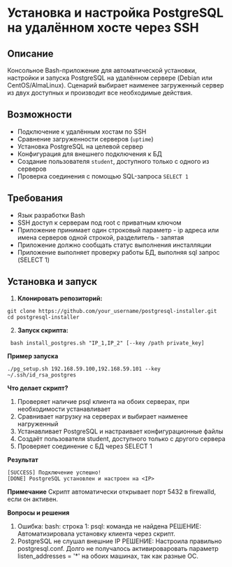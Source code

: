 # Установка и настройка PostgreSQL на удалённом хосте через SSH

## Описание

Консольное Bash-приложение для автоматической установки, настройки и запуска PostgreSQL на удалённом сервере (Debian или CentOS/AlmaLinux). Сценарий выбирает наименее загруженный сервер из двух доступных и производит все необходимые действия.

## Возможности

- Подключение к удалённым хостам по SSH
- Сравнение загруженности серверов (`uptime`)
- Установка PostgreSQL на целевой сервер
- Конфигурация для внешнего подключения к БД
- Создание пользователя `student`, доступного только с одного из серверов
- Проверка соединения с помощью SQL-запроса `SELECT 1`

## Требования

- Язык разработки Bash
- SSH доступ к серверам под root с приватным ключом
- Приложение принимает один строковый параметр - ip адреса или имена серверов одной строкой, разделитель - запятая
- Приложение должно сообщать статус выполнения инсталляции
- Приложение выполняет проверку работы БД, выполняя sql запрос (SELECT 1)

## Установка и запуск

1. **Клонировать репозиторий:**
```shell
git clone https://github.com/your_username/postgresql-installer.git
cd postgresql-installer
```
2. **Запуск скрипта:**
```shell
 bash install_postgres.sh "IP_1,IP_2" [--key /path private_key]
```
**Пример запуска**
```shell
./pg_setup.sh 192.168.59.100,192.168.59.101 --key ~/.ssh/id_rsa_postgres
```
**Что делает скрипт?**
1. Проверяет наличие psql клиента на обоих серверах, при необходимости устанавливает
2. Сравнивает нагрузку на серверах и выбирает наименее нагруженный
3. Устанавливает PostgreSQL и настраивает конфигурационные файлы
4. Создаёт пользователя student, доступного только с другого сервера
5. Проверяет соединение с БД через SELECT 1

**Результат**
```shell
[SUCCESS] Подключение успешно!
[DONE] PostgreSQL установлен и настроен на <IP>
```
**Примечание**
Скрипт автоматически открывает порт 5432 в firewalld, если он активен.

**Вопросы и решения**
1. Ошибка: bash: строка 1: psql: команда не найдена
РЕШЕНИЕ: Автоматизировала установку клиента через скрипт.
2. PostgreSQL не слушал внешние IP
РЕШЕНИЕ: Настроила правильно postgresql.conf.
Долго не получалось активироваровать параметр listen_addresses = '*' на обоих машинах, так как разные ОС.
